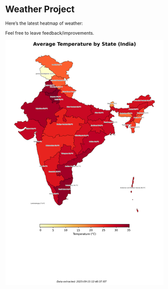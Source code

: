 # Weather Project

Here’s the latest heatmap of weather:

Feel free to leave feedback/improvements.

![India Heatmap](docs/assets/india_heatmap.png?v=C7BBF0)
